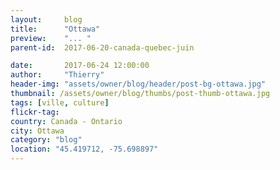 ```yaml
---
layout:     blog
title:      "Ottawa"
preview:    "... "
parent-id:  2017-06-20-canada-quebec-juin

date:       2017-06-24 12:00:00
author:     "Thierry"
header-img: "assets/owner/blog/header/post-bg-ottawa.jpg"
thumbnail: /assets/owner/blog/thumbs/post-thumb-ottawa.jpg
tags: [ville, culture]
flickr-tag: 
country: Canada - Ontario
city: Ottawa
category: "blog"
location: "45.419712, -75.698897"
---
```



